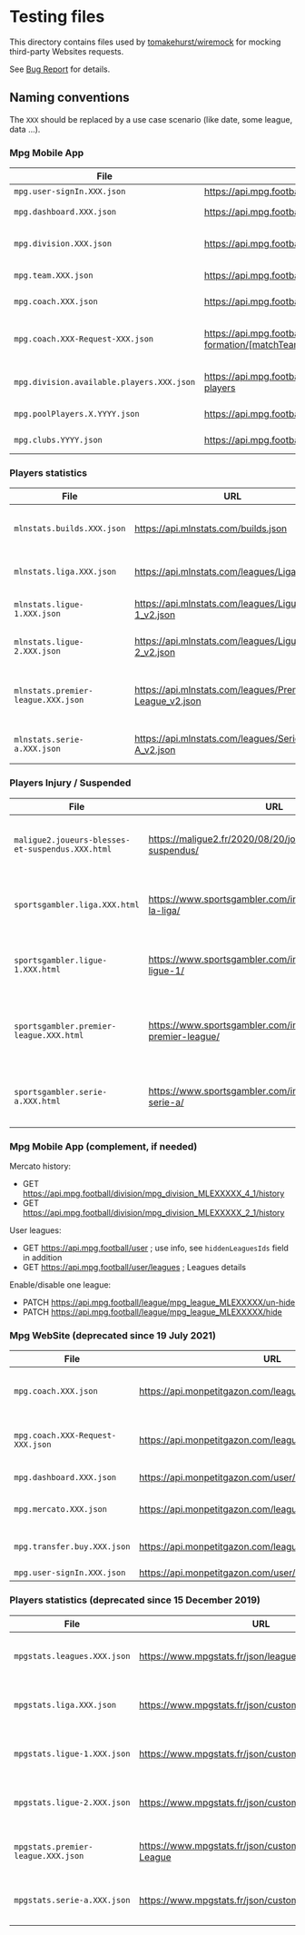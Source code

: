 # Testing files

This directory contains files used by [tomakehurst/wiremock](https://github.com/tomakehurst/wiremock) for mocking third-party Websites requests.

See [Bug Report](../../../../.github/ISSUE_TEMPLATE/bug_report.md) for details.

## Naming conventions

The `XXX` should be replaced by a use case scenario (like date, some league, data ...).

### Mpg Mobile App

| **File**                                  | **URL**                                                                         | **Description**                      |
| ----------------------------------------- | ------------------------------------------------------------------------------- | ------------------------------------ |
| `mpg.user-signIn.XXX.json`                | <https://api.mpg.football/user/sign-in>                                         | **Login**                            |
| `mpg.dashboard.XXX.json`                  | <https://api.mpg.football/dashboard/leagues>                                    | **Dashboard / Home**                 |
| `mpg.division.XXX.json`                   | <https://api.mpg.football/division/mpg_division_MLEXXXXX_3_1>                   | **User->Team association**           |
| `mpg.team.XXX.json`                       | <https://api.mpg.football/team/mpg_team_MLEXXXXX_3_1_2>                         | **Current User Team**                |
| `mpg.coach.XXX.json`                      | <https://api.mpg.football/division/mpg_division_MLEXXXXX_3_1/coach>             | **coach**, `GET` requests            |
| `mpg.coach.XXX-Request-XXX.json`          | <https://api.mpg.football/match-team-formation/[matchTeamFormation.id]>         | MPG league **coach**, `PUT` requests |
| `mpg.division.available.players.XXX.json` | <https://api.mpg.football/division/mpg_division_MLEXXXXX_3_1/available-players> | MPG league **transfer**              |
| `mpg.poolPlayers.X.YYYY.json`             | <https://api.mpg.football/championship-players-pool/X>                          | **League Pool Player**               |
| `mpg.clubs.YYYY.json`                     | <https://api.mpg.football/championship-clubs>                                   | **Clubs details**                    |

### Players statistics

| **File**                           | **URL**                                                   | **Description**                            |
| ---------------------------------- | --------------------------------------------------------- | ------------------------------------------ |
| `mlnstats.builds.XXX.json`         | <https://api.mlnstats.com/builds.json>                    | MpgStats leagues **time update**           |
| `mlnstats.liga.XXX.json`           | <https://api.mlnstats.com/leagues/Liga_v2.json>           | MpgStats for **Liga (Spain)**              |
| `mlnstats.ligue-1.XXX.json`        | <https://api.mlnstats.com/leagues/Ligue-1_v2.json>        | MpgStats for **Ligue 1 (France)**          |
| `mlnstats.ligue-2.XXX.json`        | <https://api.mlnstats.com/leagues/Ligue-2_v2.json>        | MpgStats for **Ligue 2 (France)**          |
| `mlnstats.premier-league.XXX.json` | <https://api.mlnstats.com/leagues/Premier-League_v2.json> | MpgStats for **Premiere League (England)** |
| `mlnstats.serie-a.XXX.json`        | <https://api.mlnstats.com/leagues/Serie-A_v2.json>        | MpgStats for **Seria A (Italia)**          |

### Players Injury / Suspended

| **File**                                         | **URL**                                                                                | **Description**                                                                                                                                                   |
| ------------------------------------------------ | -------------------------------------------------------------------------------------- | ----------------------------------------------------------------------------------------------------------------------------------------------------------------- |
| `maligue2.joueurs-blesses-et-suspendus.XXX.html` | <https://maligue2.fr/2020/08/20/joueurs-blesses-et-suspendus/>                         | Injury / Suspended players for **Ligue 2 (France)**                                                                                                               |
| `sportsgambler.liga.XXX.html`                    | <https://www.sportsgambler.com/injuries/football/spain-la-liga/>                       | Injury / Suspended players for **Liga (Spain)**                                                                                                                   |
| `sportsgambler.ligue-1.XXX.html`                 | <https://www.sportsgambler.com/injuries/football/france-ligue-1/>                      | Injury / Suspended players for **Ligue 1 (France)**                                                                                                               |
| `sportsgambler.premier-league.XXX.html`          | <https://www.sportsgambler.com/injuries/football/england-premier-league/>              | Injury / Suspended players for **Premiere League (England)**                                                                                                      |
| `sportsgambler.serie-a.XXX.html`                 | <https://www.sportsgambler.com/injuries/football/italy-serie-a/>                       | Injury / Suspended players for **Seria A (Italia)**                                                                                                               |

### Mpg Mobile App (complement, if needed)

Mercato history:

* GET <https://api.mpg.football/division/mpg_division_MLEXXXXX_4_1/history>
* GET <https://api.mpg.football/division/mpg_division_MLEXXXXX_2_1/history>

User leagues:

* GET <https://api.mpg.football/user> ; use info, see `hiddenLeaguesIds` field in addition
* GET <https://api.mpg.football/user/leagues> ; Leagues details

Enable/disable one league:

* PATCH <https://api.mpg.football/league/mpg_league_MLEXXXXX/un-hide>
* PATCH <https://api.mpg.football/league/mpg_league_MLEXXXXX/hide>

### Mpg WebSite (deprecated since 19 July 2021)

| **File**                         | **URL**                                                        | **Description**                       |
| -------------------------------- | -------------------------------------------------------------- | ------------------------------------- |
| `mpg.coach.XXX.json`             | <https://api.monpetitgazon.com/league/[leagueId]/coach>        | MPG league **coach**, `GET` requests  |
| `mpg.coach.XXX-Request-XXX.json` | <https://api.monpetitgazon.com/league/[leagueId]/coach>        | MPG league **coach**, `POST` requests |
| `mpg.dashboard.XXX.json`         | <https://api.monpetitgazon.com/user/dashboard>                 | MPG **dashboard**                     |
| `mpg.mercato.XXX.json`           | <https://api.monpetitgazon.com/league/[leagueId]/mercato>      | MPG league **mercato**                |
| `mpg.transfer.buy.XXX.json`      | <https://api.monpetitgazon.com/league/[leagueId]/transfer/buy> | MPG league **transfer**               |
| `mpg.user-signIn.XXX.json`       | <https://api.monpetitgazon.com/user/signIn>                    | **Login**                             |

### Players statistics (deprecated since 15 December 2019)

| **File**                           | **URL**                                                       | **Description**                                                                         |
| ---------------------------------- | ------------------------------------------------------------- | --------------------------------------------------------------------------------------- |
| `mpgstats.leagues.XXX.json`        | <https://www.mpgstats.fr/json/leagues.json>                   | Used prior end of 2019. See [#134](https://github.com/axel3rd/mpg-coach-bot/issues/134) |
| `mpgstats.liga.XXX.json`           | <https://www.mpgstats.fr/json/customteam.json/Liga>           | Used prior end of 2019. See [#134](https://github.com/axel3rd/mpg-coach-bot/issues/134) |
| `mpgstats.ligue-1.XXX.json`        | <https://www.mpgstats.fr/json/customteam.json/Ligue-1>        | Used prior end of 2019. See [#134](https://github.com/axel3rd/mpg-coach-bot/issues/134) |
| `mpgstats.ligue-2.XXX.json`        | <https://www.mpgstats.fr/json/customteam.json/Ligue-2>        | Used prior end of 2019. See [#134](https://github.com/axel3rd/mpg-coach-bot/issues/134) |
| `mpgstats.premier-league.XXX.json` | <https://www.mpgstats.fr/json/customteam.json/Premier-League> | Used prior end of 2019. See [#134](https://github.com/axel3rd/mpg-coach-bot/issues/134) |
| `mpgstats.serie-a.XXX.json`        | <https://www.mpgstats.fr/json/customteam.json/Serie-A>        | Used prior end of 2019. See [#134](https://github.com/axel3rd/mpg-coach-bot/issues/134) |
